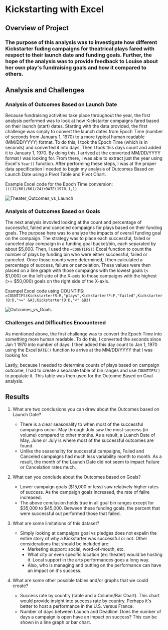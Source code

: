# Kickstarting with Excel

## Overview of Project

### The purpose of this analysis was to investigate how different Kickstarter fuding campaigns for theatrical plays fared with respect to their launch date and funding goals. Further, the hope of the analysis was to provide feedback to Louise about her own play's fundraising goals and how it compared to others.

## Analysis and Challenges

### Analysis of Outcomes Based on Launch Date
Because fundraising activities take place throughout the year, the first analysis performed was to look at how Kickstarter compaigns fared based on their launch (start) dates. Starting with the data provided, the first challenge was simply to convert the launch dates from Epoch Time (number of seconds from January 1, 1970) to a more typical human readable (MM/DD/YYYY) format. To do this, I took the Epoch Time (which is in seconds) and converted it into days. Then I took this days count and added it to January 1, 1970. By doing this, I arrived at the converted MM/DD/YYYY format I was looking for. From there, I was able to extract just the year using Excel's `Year()` function. After performing these steps, I was at the proper data specification I needed to begin my analysis of Outcomes Based on Launch Date using a Pivot Table and Pivot Chart.

Example Excel code for the Epoch Time conversion: `(((J2/60)/60)/24)+DATE(1970,1,1)`

![Theater_Outcomes_vs_Launch](https://user-images.githubusercontent.com/89284280/130330965-f3d12aec-77ee-49e6-bae7-c8fd3fc16fee.png)

### Analysis of Outcomes Based on Goals
The next analysis invovled looking at the count and percentage of successful, failed and canceled compaigns for plays based on their funding goals. The purpose here was to analyze the impacts of overall funding goal on the compaign. The strategy was to place each successful, failed or canceled play compaign in a funding goal bucket/bin, each separated by about $5,000. Then, I used the `=COUNTIFS()` Excel function to count the number of plays by funding bin who were either successful, failed or canceled. Once those counts were determined, I then calculated a percentage of success, failure or cancelation. These values were then placed on a line graph with those compaigns with the lowest goals (< $1,000) on the left side of the X-axis to those campaigns with the highest (>= $50,000) goals on the right side of the X-axis.

Exampel Excel code using COUNTIFS: `=COUNTIFS(Kickstarter!R:R,"plays",Kickstarter!F:F,"failed",Kickstarter!D:D,">=" &A3,Kickstarter!D:D,"<" &B3)`

![Outcomes_vs_Goals](https://user-images.githubusercontent.com/89284280/130330971-a42a61dd-84fe-4736-848e-a3aaf6996c55.png)

### Challenges and Difficulties Encountered
As mentioned above, the first challenge was to convert the Epoch Time into something more human readable. To do this, I converted the seconds since Jan 1 1970 into number of days. I then added this day count to Jan 1, 1970 using the Excel `DATE()` function to arrive at the MM/DD/YYYY that I was looking for.

Lastly, because I needed to determine counts of plays based on campaign outcome, I had to create a separate table of bin ranges and use `COUNTIFS()` to populate it. This table was then used for the Outcome Based on Goal analysis.

## Results

1. What are two conclusions you can draw about the Outcomes based on Launch Date?
   - There is a clear seasonality to when most of the successful campaigns occur. May through July saw the most success (in volume) compared to other months. As a result, a Luanch Date of May, June or July is where most of the successful outcomes are found.
   - Unlike the seasonality for successful campaigns, Failed and Canceled campaigns had much less variability month to month. As a result, the month of the Launch Date did not seem to impact Failure or Cancelation rates much.

2. What can you conclude about the Outcomes based on Goals?
   - Lower campaign goals ($15,000 or less) saw relatively higher rates of success. As the campaign goals increased, the rate of failre increased.
   - The above conclusion holds true in all goal bin ranges except for $35,000 to $45,000. Between these funding goals, the percent that were successful out performed those that failed. 
3. What are some limitations of this dataset?
   - Simply looking at campaigns goal vs pledges does not expalin the entire story of why a Kickstarter was successful or not. Other considerations that should be included are:
     - Marketing support: social, word-of-mouth, etc.
     - What city or even specific location (ex: theater) would be hosting it. Local support in the arts performances goes a long way.
     - Also, who is managing and putting on the performance can have an impact on it's success.
4. What are some other possible tables and/or graphs that we could create?
   - Success rate by country (table and a Column/Bar Chart). This chart would provide insight into success rate by country. Perhaps it's better to host a performance in the U.S. versus France.
   - Number of days between Launch and Deadline. Does the number of days a campaign is open have an impact on success? This can be shown in a line graph or bar chart.



